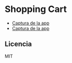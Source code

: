 # Shopping Cart

- [Captura de la app](./.readme-public/captura1.png)
- [Captura de la app](./.readme-public/captura2.png)

## Licencia
MIT

